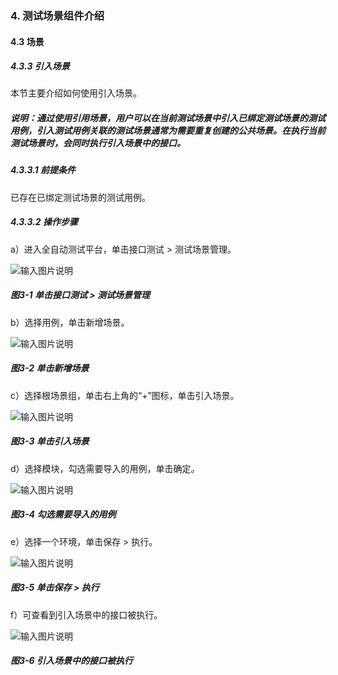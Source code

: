 ### 4. 测试场景组件介绍

#### 4.3 场景

##### 4.3.3 引入场景

本节主要介绍如何使用引入场景。

##### 说明：通过使用引用场景，用户可以在当前测试场景中引入已绑定测试场景的测试用例，引入测试用例关联的测试场景通常为需要重复创建的公共场景。在执行当前测试场景时，会同时执行引入场景中的接口。

##### 4.3.3.1 前提条件

已存在已绑定测试场景的测试用例。

##### 4.3.3.2 操作步骤

a）进入全自动测试平台，单击接口测试 > 测试场景管理。

![输入图片说明](../../../images/SoFlu%E5%85%A8%E8%87%AA%E5%8A%A8%E6%B5%8B%E8%AF%95%E5%B9%B3%E5%8F%B0%E6%95%99%E7%A8%8B/4.%20%E6%B5%8B%E8%AF%95%E5%9C%BA%E6%99%AF%E7%BB%84%E4%BB%B6%E4%BB%8B%E7%BB%8D/3.%20%E5%9C%BA%E6%99%AF/3-1.png)

##### 图3-1 单击接口测试 > 测试场景管理

b）选择用例，单击新增场景。

![输入图片说明](../../../images/SoFlu%E5%85%A8%E8%87%AA%E5%8A%A8%E6%B5%8B%E8%AF%95%E5%B9%B3%E5%8F%B0%E6%95%99%E7%A8%8B/4.%20%E6%B5%8B%E8%AF%95%E5%9C%BA%E6%99%AF%E7%BB%84%E4%BB%B6%E4%BB%8B%E7%BB%8D/3.%20%E5%9C%BA%E6%99%AF/3-2.png)

##### 图3-2 单击新增场景

c）选择根场景组，单击右上角的“+”图标，单击引入场景。

![输入图片说明](../../../images/SoFlu%E5%85%A8%E8%87%AA%E5%8A%A8%E6%B5%8B%E8%AF%95%E5%B9%B3%E5%8F%B0%E6%95%99%E7%A8%8B/4.%20%E6%B5%8B%E8%AF%95%E5%9C%BA%E6%99%AF%E7%BB%84%E4%BB%B6%E4%BB%8B%E7%BB%8D/3.%20%E5%9C%BA%E6%99%AF/3-3.png)

##### 图3-3 单击引入场景

d）选择模块，勾选需要导入的用例，单击确定。

![输入图片说明](../../../images/SoFlu%E5%85%A8%E8%87%AA%E5%8A%A8%E6%B5%8B%E8%AF%95%E5%B9%B3%E5%8F%B0%E6%95%99%E7%A8%8B/4.%20%E6%B5%8B%E8%AF%95%E5%9C%BA%E6%99%AF%E7%BB%84%E4%BB%B6%E4%BB%8B%E7%BB%8D/3.%20%E5%9C%BA%E6%99%AF/3-4.png)

##### 图3-4 勾选需要导入的用例

e）选择一个环境，单击保存 > 执行。

![输入图片说明](../../../images/SoFlu%E5%85%A8%E8%87%AA%E5%8A%A8%E6%B5%8B%E8%AF%95%E5%B9%B3%E5%8F%B0%E6%95%99%E7%A8%8B/4.%20%E6%B5%8B%E8%AF%95%E5%9C%BA%E6%99%AF%E7%BB%84%E4%BB%B6%E4%BB%8B%E7%BB%8D/3.%20%E5%9C%BA%E6%99%AF/3-5.png)

##### 图3-5 单击保存 > 执行

f）可查看到引入场景中的接口被执行。

![输入图片说明](../../../images/SoFlu%E5%85%A8%E8%87%AA%E5%8A%A8%E6%B5%8B%E8%AF%95%E5%B9%B3%E5%8F%B0%E6%95%99%E7%A8%8B/4.%20%E6%B5%8B%E8%AF%95%E5%9C%BA%E6%99%AF%E7%BB%84%E4%BB%B6%E4%BB%8B%E7%BB%8D/3.%20%E5%9C%BA%E6%99%AF/3-6.png)

##### 图3-6 引入场景中的接口被执行
